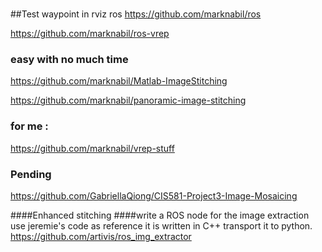 #

##Test
waypoint in rviz ros
https://github.com/marknabil/ros

https://github.com/marknabil/ros-vrep

### easy with no much time 

https://github.com/marknabil/Matlab-ImageStitching

https://github.com/marknabil/panoramic-image-stitching

### for me : 

https://github.com/marknabil/vrep-stuff

### Pending 
https://github.com/GabriellaQiong/CIS581-Project3-Image-Mosaicing

####Enhanced stitching 
####write a ROS node for the image extraction
use jeremie's code as reference it is written in C++ transport it to python.
https://github.com/artivis/ros_img_extractor
